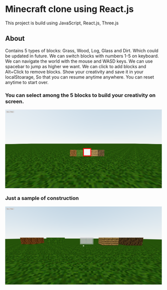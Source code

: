 <h1> Minecraft clone using React.js</h1>

This project is build using JavaScript, React.js, Three.js

<h2> About</h2>

Contains 5 types of blocks: Grass, Wood, Log, Glass and Dirt. Which could be updated in future.
We can switch blocks with numbers 1-5 on keyboard.
We can navigate the world with the mouse and WASD keys.
We can use spacebar to jump as higher we want.
We can click to add blocks and Alt+Click to remove blocks.
Show your creativity and save it in your localStoarage, So that you can resume anytime anywhere.
You can reset anytime to start over.

<h3>You can select among the 5 blocks to build your creativity on screen.</h3>
<img align="center" src="images/blocks.png" alt="nothing to show"/>
<h3>Just a sample of construction</h3>
<img align="center" src="images/construction.png" alt="nothing to show"/>
